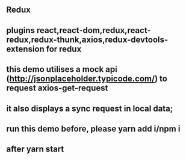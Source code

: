 ## Redux
## plugins react,react-dom,redux,react-redux,redux-thunk,axios,redux-devtools-extension for redux
## this demo utilises a mock api (http://jsonplaceholder.typicode.com/) to request axios-get-request
## it also displays a sync request in local data;
## run this demo before, please yarn add i/npm i
## after yarn start